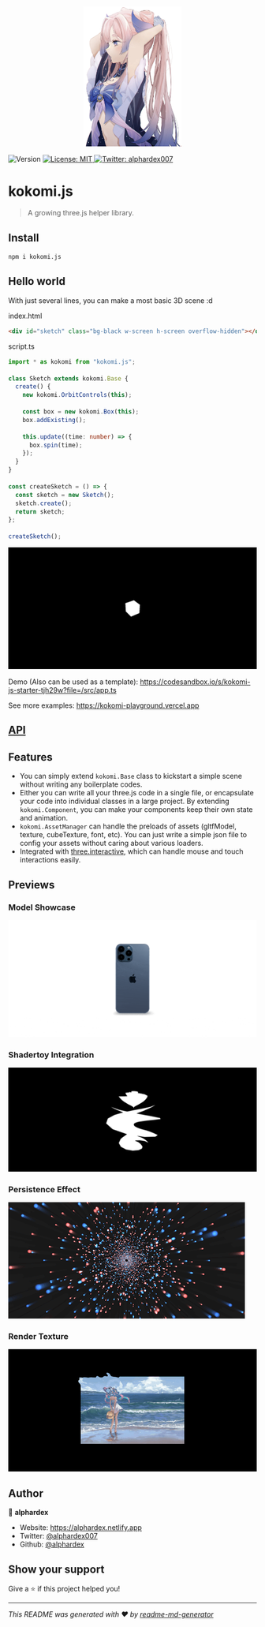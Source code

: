 <p align="center">
  <img src="./assets/logo.jpg" width="200">
</p>
<p>
  <img alt="Version" src="https://img.shields.io/npm/v/kokomi.js.svg" />
  <a href="https://github.com/alphardex/kokomi.js/blob/main/LICENSE" target="_blank">
    <img alt="License: MIT" src="https://img.shields.io/badge/License-MIT-yellow.svg" />
  </a>
  <a href="https://twitter.com/alphardex007" target="_blank">
    <img alt="Twitter: alphardex007" src="https://img.shields.io/twitter/follow/alphardex007.svg?style=social" />
  </a>
</p>

# kokomi.js

> A growing three.js helper library.

## Install

```sh
npm i kokomi.js
```

## Hello world

With just several lines, you can make a most basic 3D scene :d

index.html

```html
<div id="sketch" class="bg-black w-screen h-screen overflow-hidden"></div>
```

script.ts

```ts
import * as kokomi from "kokomi.js";

class Sketch extends kokomi.Base {
  create() {
    new kokomi.OrbitControls(this);

    const box = new kokomi.Box(this);
    box.addExisting();

    this.update((time: number) => {
      box.spin(time);
    });
  }
}

const createSketch = () => {
  const sketch = new Sketch();
  sketch.create();
  return sketch;
};

createSketch();
```

![Basic](./assets/previews/1.gif?v=2)

Demo (Also can be used as a template): https://codesandbox.io/s/kokomi-js-starter-tjh29w?file=/src/app.ts

See more examples: https://kokomi-playground.vercel.app

## [API](https://kokomi-js.vercel.app/docs/modules.html)

## Features

- You can simply extend `kokomi.Base` class to kickstart a simple scene without writing any boilerplate codes.
- Either you can write all your three.js code in a single file, or encapsulate your code into individual classes in a large project. By extending `kokomi.Component`, you can make your components keep their own state and animation.
- `kokomi.AssetManager` can handle the preloads of assets (gltfModel, texture, cubeTexture, font, etc). You can just write a simple json file to config your assets without caring about various loaders.
- Integrated with [three.interactive](https://github.com/markuslerner/THREE.Interactive), which can handle mouse and touch interactions easily.

## Previews

### Model Showcase

![2](./assets/previews/2.gif?v=2)

### Shadertoy Integration

![3](./assets/previews/3.gif?v=2)

### Persistence Effect

![4](./assets/previews/4.gif?v=2)

### Render Texture

![5](./assets/previews/5.gif?v=2)

## Author

👤 **alphardex**

- Website: https://alphardex.netlify.app
- Twitter: [@alphardex007](https://twitter.com/alphardex007)
- Github: [@alphardex](https://github.com/alphardex)

## Show your support

Give a ⭐️ if this project helped you!

---

_This README was generated with ❤️ by [readme-md-generator](https://github.com/kefranabg/readme-md-generator)_
